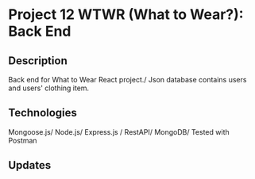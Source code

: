 # Project 12 WTWR (What to Wear?): Back End

## Description
Back end for What to Wear React project./
Json database contains users and users' clothing item.

## Technologies
Mongoose.js/
Node.js/
Express.js /
RestAPI/
MongoDB/
Tested with Postman

## Updates


